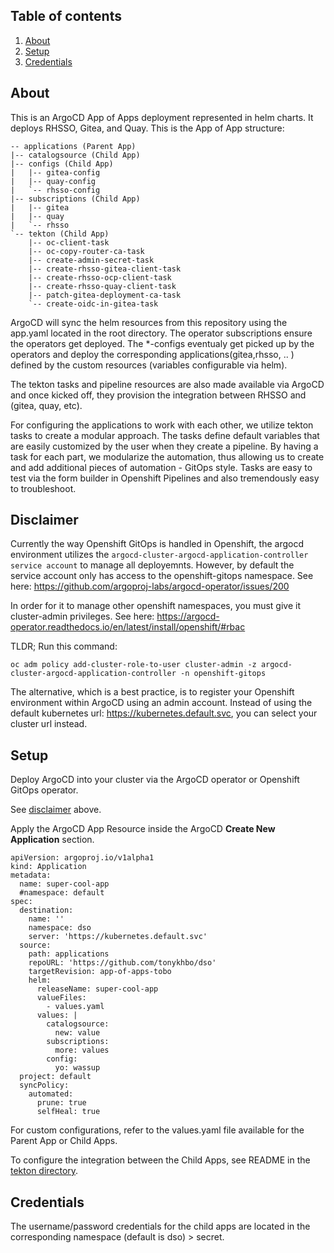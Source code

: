 ## Table of contents

1. [About](##about)
2. [Setup](##setup)
3. [Credentials](##credentials)


## About

This is an ArgoCD App of Apps deployment represented in helm charts. It deploys RHSSO, Gitea, and Quay. This is the App of App structure: 

    -- applications (Parent App)
    |-- catalogsource (Child App)
    |-- configs (Child App)
    |   |-- gitea-config
    |   |-- quay-config
    |   `-- rhsso-config
    |-- subscriptions (Child App)
    |   |-- gitea
    |   |-- quay
    |   `-- rhsso
    `-- tekton (Child App)
        |-- oc-client-task
        |-- oc-copy-router-ca-task
        |-- create-admin-secret-task
        |-- create-rhsso-gitea-client-task
        |-- create-rhsso-ocp-client-task
        |-- create-rhsso-quay-client-task
        |-- patch-gitea-deployment-ca-task
        `-- create-oidc-in-gitea-task

ArgoCD will sync the helm resources from this repository using the app.yaml located in the root directory. The operator subscriptions ensure the operators get deployed. The *-configs eventualy get picked up by the operators and deploy the corresponding applications(gitea,rhsso, .. ) defined by the custom resources (variables configurable via helm). 

The tekton tasks and pipeline resources are also made available via ArgoCD and once kicked off, they provision the integration between RHSSO and (gitea, quay, etc). 

For configuring the applications to work with each other, we utilize tekton tasks to create a modular approach. The tasks define default variables that are easily customized by the user when they create a pipeline. By having a task for each part, we modularize the automation, thus allowing us to create and add additional pieces of automation - GitOps style. Tasks are easy to test via the form builder in Openshift Pipelines and also tremendously easy to troubleshoot. 

## Disclaimer

Currently the way Openshift GitOps is handled in Openshift, the argocd environment utilizes the ```argocd-cluster-argocd-application-controller service account``` to manage all deployemnts. However, by default the service account only has access to the openshift-gitops namespace. See here: 
https://github.com/argoproj-labs/argocd-operator/issues/200


In order for it to manage other openshift namespaces, you must give it cluster-admin privileges. See here: https://argocd-operator.readthedocs.io/en/latest/install/openshift/#rbac

TLDR; Run this command: 

```
oc adm policy add-cluster-role-to-user cluster-admin -z argocd-cluster-argocd-application-controller -n openshift-gitops
```

The alternative, which is a best practice, is to register your Openshift environment within ArgoCD using an admin account. Instead of using the default kubernetes url: https://kubernetes.default.svc, you can select your cluster url instead. 

## Setup 

Deploy ArgoCD into your cluster via the ArgoCD operator or Openshift GitOps operator.

See [disclaimer](##disclaimer) above.

Apply the ArgoCD App Resource inside the ArgoCD **Create New Application** section.

```
apiVersion: argoproj.io/v1alpha1
kind: Application
metadata:
  name: super-cool-app
  #namespace: default
spec:
  destination:
    name: ''
    namespace: dso
    server: 'https://kubernetes.default.svc'
  source:
    path: applications
    repoURL: 'https://github.com/tonykhbo/dso'
    targetRevision: app-of-apps-tobo
    helm:
      releaseName: super-cool-app
      valueFiles:
        - values.yaml
      values: |
        catalogsource:
          new: value
        subscriptions:
          more: values
        config:
          yo: wassup
  project: default
  syncPolicy:
    automated:
      prune: true
      selfHeal: true

```

For custom configurations, refer to the values.yaml file available for the Parent App or Child Apps. 

To configure the integration between the Child Apps, see README in the [tekton directory](https://github.com/tonykhbo/dso/tree/app-of-apps-tobo/tekton). 

## Credentials

The username/password credentials for the child apps are located in the corresponding namespace (default is dso) > secret. 

